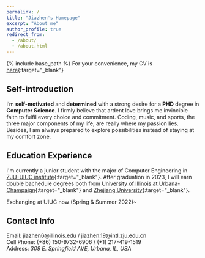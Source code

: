 ```yaml
---
permalink: /
title: "Jiazhen's Homepage"
excerpt: "About me"
author_profile: true
redirect_from: 
  - /about/
  - /about.html
---
```


{% include base_path %}
For your convenience, my CV is [here](../files/CV.pdf){:target="_blank"}

## Self-introduction
I’m **self-motivated** and **determined** with a strong desire for a **PHD** degree in **Computer Science**. I firmly believe that ardent love brings me invincible faith to fulfil every choice and commitment. Coding, music, and sports, the three major components of my life, are really where my passion lies. Besides, I am always prepared to explore possibilities instead of staying at my comfort zone.

## Education Experience
I'm currently a junior student with the major of Computer Engineering in [ZJU-UIUC institute](https://zjui.intl.zju.edu.cn/en){:target="_blank"}. After graduation in 2023, I will earn double bachedule degrees both from [University of Illinois at Urbana-Champaign](https://illinois.edu/index.html){:target="_blank"} and [Zhejiang University](https://www.zju.edu.cn/english/){:target="_blank"}. 

Exchanging at UIUC now (Spring & Summer 2022)~
<!-- 
CV
===
Here is my [CV](../files/CV.pdf){:target="_blank"} and [transcript](../files/transcript.pdf){:target="_blank"} -->

## Contact Info
Email: [jiazhen6@illinois.edu](mailto:jiazhen6@illinois.edu) / [jiazhen.19@intl.zju.edu.cn](mailto:jiazhen.19@intl.zju.edu.cn)<br/>
Cell Phone: (+86) 150-9732-6906 / (+1) 217-419-1519<br/>
Address: *309 E. Springfield AVE, Urbana, IL, USA*






